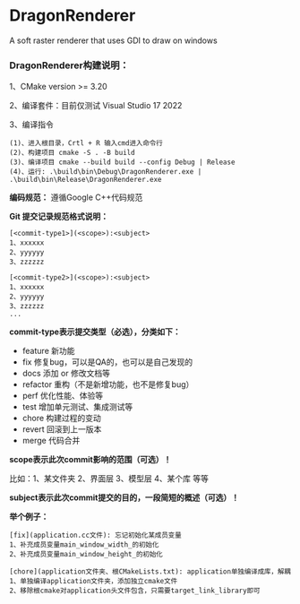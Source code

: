 # DragonRenderer
A soft raster renderer that uses GDI to draw on windows



### DragonRenderer构建说明：

1、CMake version >= 3.20

2、编译套件：目前仅测试  Visual Studio 17 2022

3、编译指令

```
(1)、进入根目录，Crtl + R 输入cmd进入命令行
(2)、构建项目 cmake -S . -B build 
(3)、编译项目 cmake --build build --config Debug | Release
(4)、运行: .\build\bin\Debug\DragonRenderer.exe | .\build\bin\Release\DragonRenderer.exe 
```





**编码规范：** 遵循Google C++代码规范

**Git 提交记录规范格式说明：**

```
[<commit-type1>](<scope>):<subject>
1、xxxxxx
2、yyyyyy
3、zzzzzz

[<commit-type2>](<scope>):<subject>
1、xxxxxx
2、yyyyyy
3、zzzzzz
...
```

**commit-type表示提交类型（必选），分类如下：**

- feature
    新功能
- fix
    修复bug，可以是QA的，也可以是自己发现的
- docs
    添加 or 修改文档等
- refactor
    重构（不是新增功能，也不是修复bug）
- perf
    优化性能、体验等
- test
    增加单元测试、集成测试等
- chore
    构建过程的变动
- revert
    回滚到上一版本
- merge
    代码合并



**scope表示此次commit影响的范围（可选）！**

比如：1、某文件夹  2、界面层  3、模型层  4、某个库  等等



**subject表示此次commit提交的目的，一段简短的概述（可选）！**



**举个例子：**

```
[fix](application.cc文件): 忘记初始化某成员变量
1、补充成员变量main_window_width_的初始化
2、补充成员变量main_window_height_的初始化

[chore](application文件夹、根CMakeLists.txt): application单独编译成库，解耦
1、单独编译application文件夹，添加独立cmake文件
2、移除根cmake对application头文件包含，只需要target_link_library即可
```

